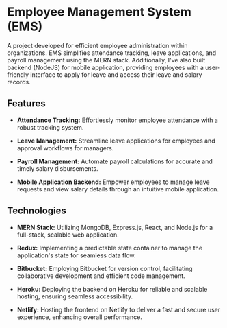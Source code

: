 # Employee Management System (EMS)

A project developed for efficient employee administration within organizations. EMS simplifies attendance tracking, leave applications, and payroll management using the MERN stack. Additionally, I've also built backend (NodeJS) for mobile application, providing employees with a user-friendly interface to apply for leave and access their leave and salary records.

## Features

- **Attendance Tracking:** Effortlessly monitor employee attendance with a robust tracking system.

- **Leave Management:** Streamline leave applications for employees and approval workflows for managers.

- **Payroll Management:** Automate payroll calculations for accurate and timely salary disbursements.

- **Mobile Application Backend:** Empower employees to manage leave requests and view salary details through an intuitive mobile application.

## Technologies

- **MERN Stack:** Utilizing MongoDB, Express.js, React, and Node.js for a full-stack, scalable web application.

- **Redux:** Implementing a predictable state container to manage the application's state for seamless data flow.

- **Bitbucket:** Employing Bitbucket for version control, facilitating collaborative development and efficient code management.

- **Heroku:** Deploying the backend on Heroku for reliable and scalable hosting, ensuring seamless accessibility.

- **Netlify:** Hosting the frontend on Netlify to deliver a fast and secure user experience, enhancing overall performance.
